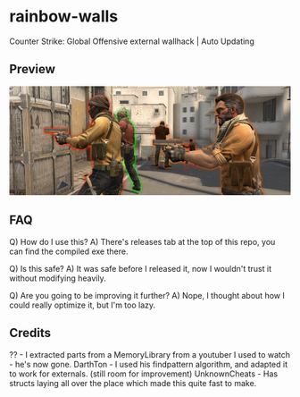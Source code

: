 # rainbow-walls
Counter Strike: Global Offensive external wallhack | Auto Updating

## Preview
![](68747470733a2f2f66656d746f2e70772f67696b6a2e706e67.png)

## FAQ
Q) How do I use this?
A) There's releases tab at the top of this repo, you can find the compiled exe there.

Q) Is this safe?
A) It was safe before I released it, now I wouldn't trust it without modifying heavily.

Q) Are you going to be improving it further?
A) Nope, I thought about how I could really optimize it, but I'm too lazy.

## Credits
?? - I extracted parts from a MemoryLibrary from a youtuber I used to watch - he's now gone.
DarthTon - I used his findpattern algorithm, and adapted it to work for externals. (still room for improvement)
UnknownCheats - Has structs laying all over the place which made this quite fast to make.
